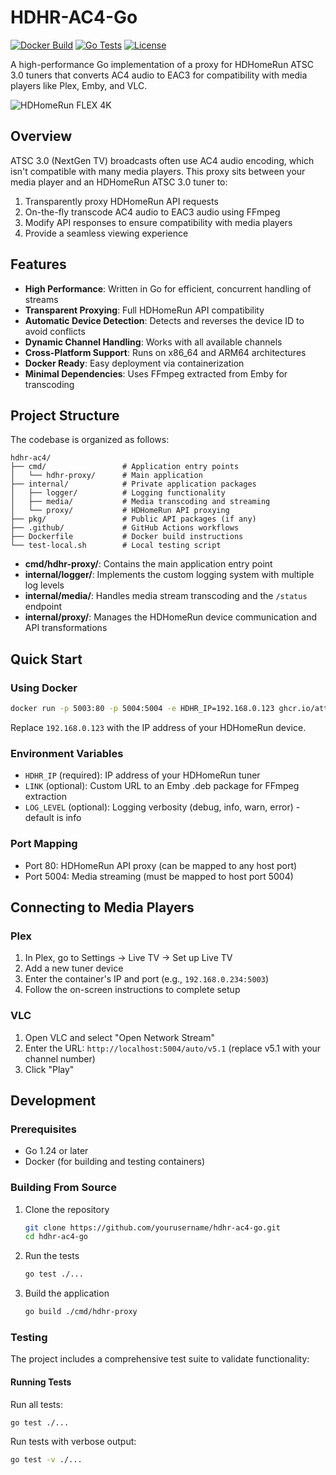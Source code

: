 # HDHR-AC4-Go

[![Docker Build](https://img.shields.io/github/actions/workflow/status/attaebra/hdhr-proxy/docker-build.yml?label=Docker%20Build&logo=docker)](https://github.com/attaebra/hdhr-proxy/actions/workflows/docker-build.yml)
[![Go Tests](https://img.shields.io/github/actions/workflow/status/attaebra/hdhr-proxy/go-tests.yml?label=Tests&logo=go)](https://github.com/attaebra/hdhr-proxy/actions/workflows/go-tests.yml)
[![License](https://img.shields.io/badge/License-Apache%202.0-blue.svg)](LICENSE)

A high-performance Go implementation of a proxy for HDHomeRun ATSC 3.0 tuners that converts AC4 audio to EAC3 for compatibility with media players like Plex, Emby, and VLC.

![HDHomeRun FLEX 4K](https://www.silicondust.com/wordpress/wp-content/uploads/2021/06/HDHR-FLEX-4K-1000x563.jpg)

## Overview

ATSC 3.0 (NextGen TV) broadcasts often use AC4 audio encoding, which isn't compatible with many media players. This proxy sits between your media player and an HDHomeRun ATSC 3.0 tuner to:

1. Transparently proxy HDHomeRun API requests
2. On-the-fly transcode AC4 audio to EAC3 audio using FFmpeg
3. Modify API responses to ensure compatibility with media players
4. Provide a seamless viewing experience

## Features

- **High Performance**: Written in Go for efficient, concurrent handling of streams
- **Transparent Proxying**: Full HDHomeRun API compatibility
- **Automatic Device Detection**: Detects and reverses the device ID to avoid conflicts
- **Dynamic Channel Handling**: Works with all available channels
- **Cross-Platform Support**: Runs on x86_64 and ARM64 architectures
- **Docker Ready**: Easy deployment via containerization
- **Minimal Dependencies**: Uses FFmpeg extracted from Emby for transcoding

## Project Structure

The codebase is organized as follows:

```
hdhr-ac4/
├── cmd/                 # Application entry points
│   └── hdhr-proxy/      # Main application
├── internal/            # Private application packages
│   ├── logger/          # Logging functionality
│   ├── media/           # Media transcoding and streaming
│   └── proxy/           # HDHomeRun API proxying
├── pkg/                 # Public API packages (if any)
├── .github/             # GitHub Actions workflows
├── Dockerfile           # Docker build instructions
└── test-local.sh        # Local testing script
```

- **cmd/hdhr-proxy/**: Contains the main application entry point
- **internal/logger/**: Implements the custom logging system with multiple log levels
- **internal/media/**: Handles media stream transcoding and the `/status` endpoint
- **internal/proxy/**: Manages the HDHomeRun device communication and API transformations

## Quick Start

### Using Docker

```bash
docker run -p 5003:80 -p 5004:5004 -e HDHR_IP=192.168.0.123 ghcr.io/attaebra/hdhr-ac4-go:latest
```

Replace `192.168.0.123` with the IP address of your HDHomeRun device.

### Environment Variables

- `HDHR_IP` (required): IP address of your HDHomeRun tuner
- `LINK` (optional): Custom URL to an Emby .deb package for FFmpeg extraction
- `LOG_LEVEL` (optional): Logging verbosity (debug, info, warn, error) - default is info

### Port Mapping

- Port 80: HDHomeRun API proxy (can be mapped to any host port)
- Port 5004: Media streaming (must be mapped to host port 5004)

## Connecting to Media Players

### Plex

1. In Plex, go to Settings → Live TV → Set up Live TV
2. Add a new tuner device
3. Enter the container's IP and port (e.g., `192.168.0.234:5003`)
4. Follow the on-screen instructions to complete setup

### VLC

1. Open VLC and select "Open Network Stream"
2. Enter the URL: `http://localhost:5004/auto/v5.1` (replace v5.1 with your channel number)
3. Click "Play"

## Development

### Prerequisites

- Go 1.24 or later
- Docker (for building and testing containers)

### Building From Source

1. Clone the repository
   ```bash
   git clone https://github.com/yourusername/hdhr-ac4-go.git
   cd hdhr-ac4-go
   ```

2. Run the tests
   ```bash
   go test ./...
   ```

3. Build the application
   ```bash
   go build ./cmd/hdhr-proxy
   ```

### Testing

The project includes a comprehensive test suite to validate functionality:

#### Running Tests

Run all tests:
```bash
go test ./...
```

Run tests with verbose output:
```bash
go test -v ./...
```